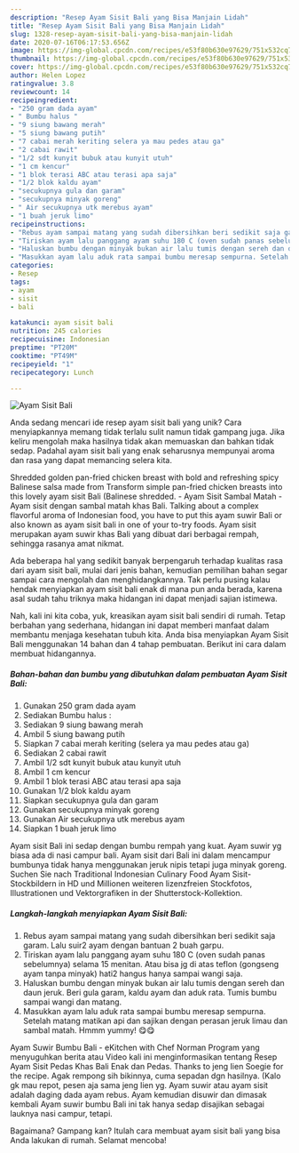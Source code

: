 ```yaml
---
description: "Resep Ayam Sisit Bali yang Bisa Manjain Lidah"
title: "Resep Ayam Sisit Bali yang Bisa Manjain Lidah"
slug: 1328-resep-ayam-sisit-bali-yang-bisa-manjain-lidah
date: 2020-07-16T06:17:53.656Z
image: https://img-global.cpcdn.com/recipes/e53f80b630e97629/751x532cq70/ayam-sisit-bali-foto-resep-utama.jpg
thumbnail: https://img-global.cpcdn.com/recipes/e53f80b630e97629/751x532cq70/ayam-sisit-bali-foto-resep-utama.jpg
cover: https://img-global.cpcdn.com/recipes/e53f80b630e97629/751x532cq70/ayam-sisit-bali-foto-resep-utama.jpg
author: Helen Lopez
ratingvalue: 3.8
reviewcount: 14
recipeingredient:
- "250 gram dada ayam"
- " Bumbu halus "
- "9 siung bawang merah"
- "5 siung bawang putih"
- "7 cabai merah keriting selera ya mau pedes atau ga"
- "2 cabai rawit"
- "1/2 sdt kunyit bubuk atau kunyit utuh"
- "1 cm kencur"
- "1 blok terasi ABC atau terasi apa saja"
- "1/2 blok kaldu ayam"
- "secukupnya gula dan garam"
- "secukupnya minyak goreng"
- " Air secukupnya utk merebus ayam"
- "1 buah jeruk limo"
recipeinstructions:
- "Rebus ayam sampai matang yang sudah dibersihkan beri sedikit saja garam. Lalu suir2 ayam dengan bantuan 2 buah garpu."
- "Tiriskan ayam lalu panggang ayam suhu 180 C (oven sudah panas sebelumnya) selama 15 menitan. Atau bisa jg di atas teflon (gongseng ayam tanpa minyak) hati2 hangus hanya sampai wangi saja."
- "Haluskan bumbu dengan minyak bukan air lalu tumis dengan sereh dan daun jeruk. Beri gula garam, kaldu ayam dan aduk rata. Tumis bumbu sampai wangi dan matang."
- "Masukkan ayam lalu aduk rata sampai bumbu meresap sempurna. Setelah matang matikan api dan sajikan dengan perasan jeruk limau dan sambal matah. Hmmm yummy! 😋😋"
categories:
- Resep
tags:
- ayam
- sisit
- bali

katakunci: ayam sisit bali 
nutrition: 245 calories
recipecuisine: Indonesian
preptime: "PT20M"
cooktime: "PT49M"
recipeyield: "1"
recipecategory: Lunch

---
```



![Ayam Sisit Bali](https://img-global.cpcdn.com/recipes/e53f80b630e97629/751x532cq70/ayam-sisit-bali-foto-resep-utama.jpg)

Anda sedang mencari ide resep ayam sisit bali yang unik? Cara menyiapkannya memang tidak terlalu sulit namun tidak gampang juga. Jika keliru mengolah maka hasilnya tidak akan memuaskan dan bahkan tidak sedap. Padahal ayam sisit bali yang enak seharusnya mempunyai aroma dan rasa yang dapat memancing selera kita.

Shredded golden pan-fried chicken breast with bold and refreshing spicy Balinese salsa made from Transform simple pan-fried chicken breasts into this lovely ayam sisit Bali (Balinese shredded. - Ayam Sisit Sambal Matah - Ayam sisit dengan sambal matah khas Bali. Talking about a complex flavorful aroma of Indonesian food, you have to put this ayam suwir Bali or also known as ayam sisit bali in one of your to-try foods. Ayam sisit merupakan ayam suwir khas Bali yang dibuat dari berbagai rempah, sehingga rasanya amat nikmat.

Ada beberapa hal yang sedikit banyak berpengaruh terhadap kualitas rasa dari ayam sisit bali, mulai dari jenis bahan, kemudian pemilihan bahan segar sampai cara mengolah dan menghidangkannya. Tak perlu pusing kalau hendak menyiapkan ayam sisit bali enak di mana pun anda berada, karena asal sudah tahu triknya maka hidangan ini dapat menjadi sajian istimewa.


Nah, kali ini kita coba, yuk, kreasikan ayam sisit bali sendiri di rumah. Tetap berbahan yang sederhana, hidangan ini dapat memberi manfaat dalam membantu menjaga kesehatan tubuh kita. Anda bisa menyiapkan Ayam Sisit Bali menggunakan 14 bahan dan 4 tahap pembuatan. Berikut ini cara dalam membuat hidangannya.

<!--inarticleads1-->

##### Bahan-bahan dan bumbu yang dibutuhkan dalam pembuatan Ayam Sisit Bali:

1. Gunakan 250 gram dada ayam
1. Sediakan  Bumbu halus :
1. Sediakan 9 siung bawang merah
1. Ambil 5 siung bawang putih
1. Siapkan 7 cabai merah keriting (selera ya mau pedes atau ga)
1. Sediakan 2 cabai rawit
1. Ambil 1/2 sdt kunyit bubuk atau kunyit utuh
1. Ambil 1 cm kencur
1. Ambil 1 blok terasi ABC atau terasi apa saja
1. Gunakan 1/2 blok kaldu ayam
1. Siapkan secukupnya gula dan garam
1. Gunakan secukupnya minyak goreng
1. Gunakan  Air secukupnya utk merebus ayam
1. Siapkan 1 buah jeruk limo


Ayam sisit Bali ini sedap dengan bumbu rempah yang kuat. Ayam suwir yg biasa ada di nasi campur bali. Ayam sisit dari Bali ini dalam mencampur bumbunya tidak hanya menggunakan jeruk nipis tetapi juga minyak goreng. Suchen Sie nach Traditional Indonesian Culinary Food Ayam Sisit-Stockbildern in HD und Millionen weiteren lizenzfreien Stockfotos, Illustrationen und Vektorgrafiken in der Shutterstock-Kollektion. 

<!--inarticleads2-->

##### Langkah-langkah menyiapkan Ayam Sisit Bali:

1. Rebus ayam sampai matang yang sudah dibersihkan beri sedikit saja garam. Lalu suir2 ayam dengan bantuan 2 buah garpu.
1. Tiriskan ayam lalu panggang ayam suhu 180 C (oven sudah panas sebelumnya) selama 15 menitan. Atau bisa jg di atas teflon (gongseng ayam tanpa minyak) hati2 hangus hanya sampai wangi saja.
1. Haluskan bumbu dengan minyak bukan air lalu tumis dengan sereh dan daun jeruk. Beri gula garam, kaldu ayam dan aduk rata. Tumis bumbu sampai wangi dan matang.
1. Masukkan ayam lalu aduk rata sampai bumbu meresap sempurna. Setelah matang matikan api dan sajikan dengan perasan jeruk limau dan sambal matah. Hmmm yummy! 😋😋


Ayam Suwir Bumbu Bali - eKitchen with Chef Norman Program yang menyuguhkan berita atau Video kali ini menginformasikan tentang Resep Ayam Sisit Pedas Khas Bali Enak dan Pedas. Thanks to jeng Iien Soegie for the recipe. Agak rempong sih bikinnya, cuma sepadan dgn hasilnya. (Kalo gk mau repot, pesen aja sama jeng Iien yg. Ayam suwir atau ayam sisit adalah daging dada ayam rebus. Ayam kemudian disuwir dan dimasak kembali Ayam suwir bumbu Bali ini tak hanya sedap disajikan sebagai lauknya nasi campur, tetapi. 

Bagaimana? Gampang kan? Itulah cara membuat ayam sisit bali yang bisa Anda lakukan di rumah. Selamat mencoba!
